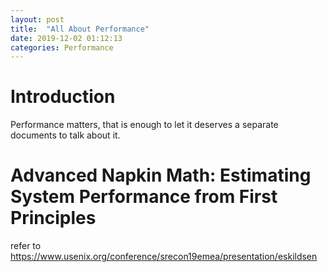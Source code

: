 ```yaml
---
layout: post
title:  "All About Performance"
date: 2019-12-02 01:12:13
categories: Performance
---
```


# Introduction
Performance matters, that is enough to let it deserves a separate documents to talk about it. 

# Advanced Napkin Math: Estimating System Performance from First Principles
refer to https://www.usenix.org/conference/srecon19emea/presentation/eskildsen


